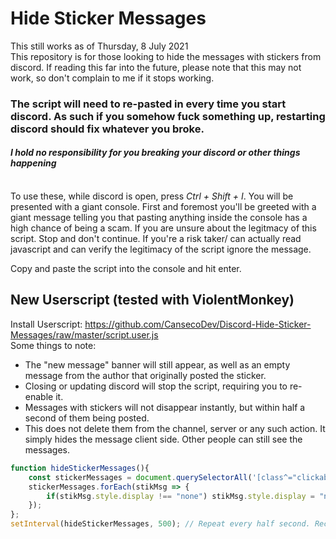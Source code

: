 # Hide Sticker Messages

This still works as of Thursday, 8 July 2021<br>
This repository is for those looking to hide the messages with stickers from discord. If reading this far into the future, please note that this may not work, so don't complain to me if it stops working.<br>

###  **The script will need to re-pasted in every time you start discord. As such if you somehow fuck something up, restarting discord should fix whatever you broke.**
#### _**I hold no responsibility for you breaking your discord or other things happening**_

<br>
To use these, while discord is open, press <i>Ctrl + Shift + I</i>. You will be presented with a giant console.
First and foremost you'll be greeted with a giant message telling you that pasting anything inside the console has a high chance of being a scam.
If you are unsure about the legitmacy of this script. Stop and don't continue. If you're a risk taker/ can actually read javascript and can verify the legitimacy of the script ignore the message.

Copy and paste the script into the console and hit enter.<br>
## New Userscript (tested with ViolentMonkey)
Install Userscript: https://github.com/CansecoDev/Discord-Hide-Sticker-Messages/raw/master/script.user.js<br>
Some things to note:
- The "new message" banner will still appear, as well as an empty message from the author that originally posted the sticker.
- Closing or updating discord will stop the script, requiring you to re-enable it.
- Messages with stickers will not disappear instantly, but within half a second of them being posted.
- This does not delete them from the channel, server or any such action. It simply hides the message client side. Other people can still see the messages.

```js
function hideStickerMessages(){
    const stickerMessages = document.querySelectorAll('[class^="clickableSticker"]'); // Find all Messages with stickers on it
    stickerMessages.forEach(stikMsg => {
        if(stikMsg.style.display !== "none") stikMsg.style.display = "none"; // Hide the message if it's not already hidden.
    });
};
setInterval(hideStickerMessages, 500); // Repeat every half second. Recommended to keep at 500, but raise/ lower if you wish.

```
